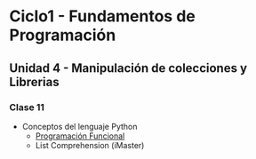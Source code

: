 # Ciclo1 - Fundamentos de Programación

## Unidad 4 - Manipulación de colecciones y Librerias

### Clase 11
* Conceptos del lenguaje Python
  * [Programación Funcional](funciones.py)
  * List Comprehension (iMaster)